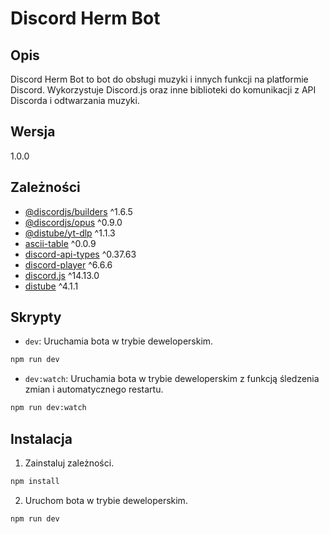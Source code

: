 # Discord Herm Bot

## Opis

Discord Herm Bot to bot do obsługi muzyki i innych funkcji na platformie Discord. Wykorzystuje Discord.js oraz inne biblioteki do komunikacji z API Discorda i odtwarzania muzyki.

## Wersja

1.0.0

## Zależności

- [@discordjs/builders](https://www.npmjs.com/package/@discordjs/builders) ^1.6.5
- [@discordjs/opus](https://www.npmjs.com/package/@discordjs/opus) ^0.9.0
- [@distube/yt-dlp](https://www.npmjs.com/package/@distube/yt-dlp) ^1.1.3
- [ascii-table](https://www.npmjs.com/package/ascii-table) ^0.0.9
- [discord-api-types](https://www.npmjs.com/package/discord-api-types) ^0.37.63
- [discord-player](https://www.npmjs.com/package/discord-player) ^6.6.6
- [discord.js](https://www.npmjs.com/package/discord.js) ^14.13.0
- [distube](https://www.npmjs.com/package/distube) ^4.1.1

## Skrypty

- `dev`: Uruchamia bota w trybie deweloperskim.
```bash
npm run dev
```
- `dev:watch`: Uruchamia bota w trybie deweloperskim z funkcją śledzenia zmian i automatycznego restartu.
```bash
npm run dev:watch
```

## Instalacja


1. Zainstaluj zależności.
```bash
npm install
```
2. Uruchom bota w trybie deweloperskim.
```bash
npm run dev
```
